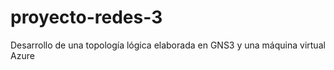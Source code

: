 # proyecto-redes-3
Desarrollo de una topología lógica elaborada en GNS3 y una máquina virtual Azure
